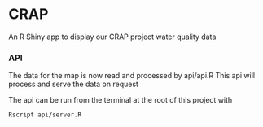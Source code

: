 # CRAP

An R Shiny app to display our CRAP project water quality data

### API

The data for the map is now read and processed by api/api.R
This api will process and serve the data on request

The api can be run from the terminal at the root of this project with

`Rscript api/server.R`
